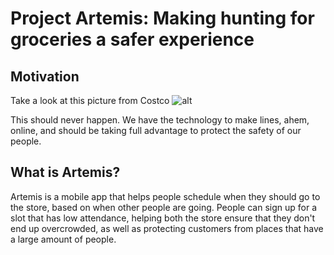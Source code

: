 # Project Artemis: Making hunting for groceries a safer experience

## Motivation

Take a look at this picture from Costco
![alt](https://cdn.abcotvs.com/dip/images/5991955_030620-kabc-costco-lines.jpg)

This should never happen. We have the technology to make lines, ahem, online, and should be taking full advantage to protect the safety of our people.

## What is Artemis?

Artemis is a mobile app that helps people schedule when they should go to the store, based on when other people are going. People can sign up for a slot that has low attendance, helping both the store ensure that they don't end up overcrowded, as well as protecting customers from places that have a large amount of people.
